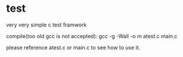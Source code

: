 test
====

very very simple c test framwork

compile(too old gcc is not accepted):
gcc -g -Wall -o m atest.c main.c

please reference atest.c or main.c to see how to use it.


